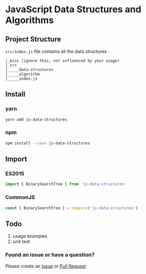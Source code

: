 # JavaScript Data Structures and Algorithms

## Project Structure
`src/index.js` file contains all the data structures 

```
|_misc (ignore this, not influenced by your usage)
|_src 
|_____data-structures
|_____algorithm
|_____index.js
```

## Install

### yarn

```bash
yarn add js-data-structures
```

### npm

```bash
npm install --save js-data-structures
```

## Import

### ES2015

```javascript
import { BinarySearchTree } from 'js-data-structures'
```

### CommonJS

```javascript
const { BinarySearchTree } = require('js-data-structures')
```

## Todo
1. usage examples
2. unit test

### Found an issue or have a question?

Please create an [Issue](https://github.com/Sunny-Kid/Algorithm/issues) or [Pull Request](https://github.com/Sunny-Kid/Algorithm/pulls) 